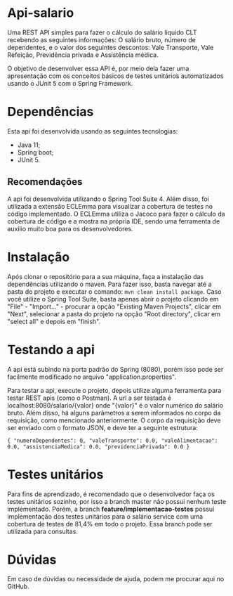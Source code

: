 # Api-salario
Uma REST API simples para fazer o cálculo do salário líquido CLT recebendo as seguintes informações: O salário bruto, número de dependentes, e o valor dos seguintes descontos: Vale Transporte, Vale Refeição, Previdência privada e Assistência médica.

O objetivo de desenvolver essa API é, por meio dela fazer uma apresentação com os conceitos básicos de testes unitários automatizados usando o JUnit 5 com o Spring Framework. 

# Dependências
Esta api foi desenvolvida usando as seguintes tecnologias:

- Java 11;
- Spring boot;
- JUnit 5.
## Recomendações
A api foi desenvolvida utilizando o Spring Tool Suite 4. Além disso, foi utilizada a extensão ECLEmma para visualizar a cobertura de testes no código implementado. O ECLEmma utiliza o Jacoco para fazer o cálculo da cobertura de código e a mostra na própria IDE, sendo uma ferramenta de auxilio muito boa para os desenvolvedores.
# Instalação
Após clonar o repositório para a sua máquina, faça a instalação das dependências utilizando o maven. Para fazer isso, basta navegar até a pasta do projeto e executar o comando:
`mvn clean install package`. Caso você utilize o Spring Tool Suite, basta apenas abrir o projeto clicando em "File" - "Import..." - procurar a opção "Existing Maven Projects", clicar em "Next", selecionar a pasta do projeto na opção "Root directory", clicar em "select all" e depois em "finish".
# Testando a api
A api está subindo na porta padrão do Spring (8080), porém isso pode ser facilmente modificado no arquivo "application.properties".

Para testar a api, execute o projeto, depois utilize alguma ferramenta para testar REST apis (como o Postman). A url a ser testada é localhost:8080/salario/{valor} onde "{valor}" é o valor numérico do salário bruto. Além disso, há alguns parâmetros a serem informados no corpo da requisição, como mencionado anteriormente. O corpo da requisição deve ser enviado com o formato JSON, e deve ter a seguinte estrutura:

`{
    "numeroDependentes": 0,
    "valeTransporte": 0.0,
    "valeAlimentacao": 0.0,
    "assistenciaMedica": 0.0,
    "previdenciaPrivada": 0.0
}`

# Testes unitários
Para fins de aprendizado, é recomendado que o desenvolvedor faça os testes unitários sozinho, por isso a branch master não possui nenhum teste implementado. Porém, a branch **feature/implementacao-testes** possui implementação dos testes unitários para o salário service com uma cobertura de testes de 81,4% em todo o projeto. Essa branch pode ser utilizada para consultas.

# Dúvidas
Em caso de dúvidas ou necessidade de ajuda, podem me procurar aqui no GitHub.
